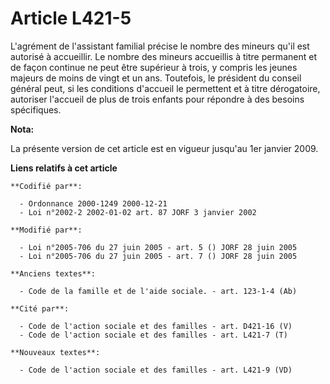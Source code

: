 # Article L421-5

L'agrément de l'assistant familial précise le nombre des mineurs qu'il est autorisé à accueillir. Le nombre des mineurs
accueillis à titre permanent et de façon continue ne peut être supérieur à trois, y compris les jeunes majeurs de moins de
vingt et un ans. Toutefois, le président du conseil général peut, si les conditions d'accueil le permettent et à titre
dérogatoire, autoriser l'accueil de plus de trois enfants pour répondre à des besoins spécifiques.

**Nota:**

La présente version de cet article est en vigueur jusqu'au 1er janvier 2009.

**Liens relatifs à cet article**

	**Codifié par**:

	  - Ordonnance 2000-1249 2000-12-21
	  - Loi n°2002-2 2002-01-02 art. 87 JORF 3 janvier 2002

	**Modifié par**:

	  - Loi n°2005-706 du 27 juin 2005 - art. 5 () JORF 28 juin 2005
	  - Loi n°2005-706 du 27 juin 2005 - art. 7 () JORF 28 juin 2005

	**Anciens textes**:

	  - Code de la famille et de l'aide sociale. - art. 123-1-4 (Ab)

	**Cité par**:

	  - Code de l'action sociale et des familles - art. D421-16 (V)
	  - Code de l'action sociale et des familles - art. L421-7 (T)

	**Nouveaux textes**:

	  - Code de l'action sociale et des familles - art. L421-9 (VD)
